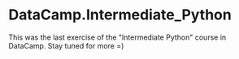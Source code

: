 # DataCamp.Intermediate_Python
This was the last exercise of the "Intermediate Python" course in DataCamp. Stay tuned for more =)
